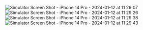 ![Simulator Screen Shot - iPhone 14 Pro - 2024-01-12 at 11 29 07](https://github.com/dodiyaindrajit/instagram-clone/assets/8991251/a566ff13-6813-4be1-b982-354cae7c2c6b)
![Simulator Screen Shot - iPhone 14 Pro - 2024-01-12 at 11 29 26](https://github.com/dodiyaindrajit/instagram-clone/assets/8991251/0a354727-9051-4bce-940e-4104164574d0)
![Simulator Screen Shot - iPhone 14 Pro - 2024-01-12 at 11 29 38](https://github.com/dodiyaindrajit/instagram-clone/assets/8991251/568b391f-6edb-42f6-8bb2-0314a4bce73c)
![Simulator Screen Shot - iPhone 14 Pro - 2024-01-12 at 11 29 43](https://github.com/dodiyaindrajit/instagram-clone/assets/8991251/b767f2f3-be72-4f35-869b-46db5fd40a45)
